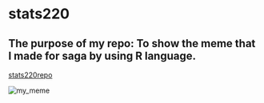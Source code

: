 # stats220
## The purpose of my repo: To show the meme that I made for saga by using R language.
[stats220repo](https://github.com/ChikaNicole/stats220/edit/main/README.md)

![my_meme](https://user-images.githubusercontent.com/100815234/157217155-2ad9fdab-4fb1-45a6-ba82-d2406e406b96.png)
